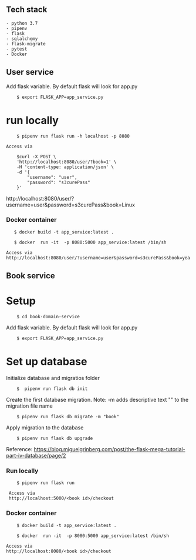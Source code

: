 ## Tech stack 

    - python 3.7
    - pipenv 
    - flask
    - sqlalchemy
    - flask-migrate
    - pytest
    - Docker

## User service

Add flask variable. By default flask will look for app.py

``` $ cd user-domain-service
    $ export FLASK_APP=app_service.py
```

# run locally
```
    $ pipenv run flask run -h localhost -p 8080
```
    Access via
```
    $curl -X POST \
    'http://localhost:8080/user/?book=1' \
    -H 'content-type: application/json' \
    -d '{
	    "username": "user",
	    "password": "s3curePass"
    }'
```
http://localhost:8080/user/?username=user&password=s3curePass&book=Linux


### Docker container 

```
   $ docker build -t app_service:latest .

   $ docker  run -it  -p 8080:5000 app_service:latest /bin/sh
```
    Access via
    http://localhost:8080/user/?username=user&password=s3curePass&book=yea

## Book service 

# Setup

``` 
    $ cd book-domain-service
```

Add flask variable. By default flask will look for app.py
```
    $ export FLASK_APP=app_service.py
```

# Set up database 

Initialize database and migratios folder
```
    $  pipenv run flask db init
```
Create the first database migration. 
Note: -m adds descriptive text "" to the migration file name
```
    $ pipenv run flask db migrate -m "book"
```
Apply migration to the database
```
    $ pipenv run flask db upgrade
```

Reference: https://blog.miguelgrinberg.com/post/the-flask-mega-tutorial-part-iv-database/page/2

### Run locally
```
    $ pipenv run flask run
```
     Access via
     http://localhost:5000/<book id>/checkout

### Docker container

```
    $ docker build -t app_service:latest .
    
    $ docker  run -it  -p 8080:5000 app_service:latest /bin/sh
```
    Access via
    http://localhost:8080/<book id>/checkout
